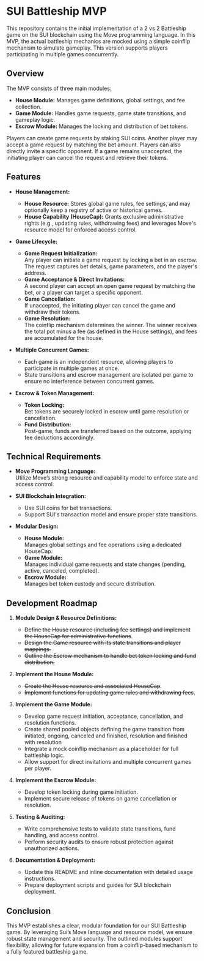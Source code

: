 # SUI Battleship MVP

This repository contains the initial implementation of a 2 vs 2 Battleship game on the SUI blockchain using the Move programming language. In this MVP, the actual battleship mechanics are mocked using a simple coinflip mechanism to simulate gameplay. This version supports players participating in multiple games concurrently.

## Overview

The MVP consists of three main modules:
- **House Module:** Manages game definitions, global settings, and fee collection.
- **Game Module:** Handles game requests, game state transitions, and gameplay logic.
- **Escrow Module:** Manages the locking and distribution of bet tokens.

Players can create game requests by staking SUI coins. Another player may accept a game request by matching the bet amount. Players can also directly invite a specific opponent. If a game remains unaccepted, the initiating player can cancel the request and retrieve their tokens.

## Features

- **House Management:**
  - **House Resource:** Stores global game rules, fee settings, and may optionally keep a registry of active or historical games.
  - **House Capability (HouseCap):** Grants exclusive administrative rights (e.g., updating rules, withdrawing fees) and leverages Move's resource model for enforced access control.

- **Game Lifecycle:**
  - **Game Request Initialization:**  
    Any player can initiate a game request by locking a bet in an escrow. The request captures bet details, game parameters, and the player's address.
  - **Game Acceptance & Direct Invitations:**  
    A second player can accept an open game request by matching the bet, or a player can target a specific opponent.
  - **Game Cancellation:**  
    If unaccepted, the initiating player can cancel the game and withdraw their tokens.
  - **Game Resolution:**  
    The coinflip mechanism determines the winner. The winner receives the total pot minus a fee (as defined in the House settings), and fees are accumulated for the house.

- **Multiple Concurrent Games:**
  - Each game is an independent resource, allowing players to participate in multiple games at once.
  - State transitions and escrow management are isolated per game to ensure no interference between concurrent games.

- **Escrow & Token Management:**
  - **Token Locking:**  
    Bet tokens are securely locked in escrow until game resolution or cancellation.
  - **Fund Distribution:**  
    Post-game, funds are transferred based on the outcome, applying fee deductions accordingly.

## Technical Requirements

- **Move Programming Language:**  
  Utilize Move’s strong resource and capability model to enforce state and access control.
  
- **SUI Blockchain Integration:**  
  - Use SUI coins for bet transactions.
  - Support SUI's transaction model and ensure proper state transitions.

- **Modular Design:**  
  - **House Module:**  
    Manages global settings and fee operations using a dedicated HouseCap.
  - **Game Module:**  
    Manages individual game requests and state changes (pending, active, canceled, completed).
  - **Escrow Module:**  
    Manages bet token custody and secure distribution.

## Development Roadmap

1. **Module Design & Resource Definitions:**
   - ~~Define the House resource (including fee settings) and implement the HouseCap for administrative functions~~.
   - ~~Design the Game resource with its state transitions and player mappings.~~
   - ~~Outline the Escrow mechanism to handle bet token locking and fund distribution.~~

2. **Implement the House Module:**
   - ~~Create the House resource and associated HouseCap~~.
   - ~~Implement functions for updating game rules and withdrawing fees~~.

3. **Implement the Game Module:**
   - Develop game request initiation, acceptance, cancellation, and resolution functions.
   - Create shared pooled objects defining the game transition from initiated, ongoing, canceled and finished, resolution and finished with resolution
   - Integrate a mock coinflip mechanism as a placeholder for full battleship logic.
   - Allow support for direct invitations and multiple concurrent games per player.

4. **Implement the Escrow Module:**
   - Develop token locking during game initiation.
   - Implement secure release of tokens on game cancellation or resolution.

5. **Testing & Auditing:**
   - Write comprehensive tests to validate state transitions, fund handling, and access control.
   - Perform security audits to ensure robust protection against unauthorized actions.

6. **Documentation & Deployment:**
   - Update this README and inline documentation with detailed usage instructions.
   - Prepare deployment scripts and guides for SUI blockchain deployment.

## Conclusion

This MVP establishes a clear, modular foundation for our SUI Battleship game. By leveraging Sui’s Move language and resource model, we ensure robust state management and security. The outlined modules support flexibility, allowing for future expansion from a coinflip-based mechanism to a fully featured battleship game.

